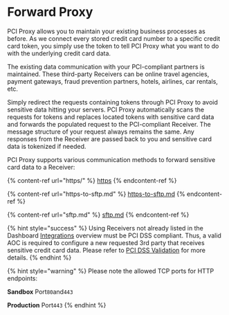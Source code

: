 # Forward Proxy

PCI Proxy allows you to maintain your existing business processes as before. As we connect every stored credit card number to a specific credit card token, you simply use the token to tell PCI Proxy what you want to do with the underlying credit card data.

The existing data communication with your PCI-compliant partners is maintained. These third-party Receivers can be online travel agencies, payment gateways, fraud prevention partners, hotels, airlines, car rentals, etc.&#x20;

Simply redirect the requests containing tokens through PCI Proxy to avoid sensitive data hitting your servers. PCI Proxy automatically scans the requests for tokens and replaces located tokens with sensitive card data and forwards the populated request to the PCI-compliant Receiver. The message structure of your request always remains the same. Any responses from the Receiver are passed back to you and sensitive card data is tokenized if needed.&#x20;

PCI Proxy supports various communication methods to forward sensitive card data to a Receiver:

{% content-ref url="https/" %}
[https](https/)
{% endcontent-ref %}

{% content-ref url="https-to-sftp.md" %}
[https-to-sftp.md](https-to-sftp.md)
{% endcontent-ref %}

{% content-ref url="sftp.md" %}
[sftp.md](sftp.md)
{% endcontent-ref %}

{% hint style="success" %}
Using Receivers not already listed in the Dashboard [Integrations](../../resources/pci-proxy-dashboard/add-integrations.md) overview must be PCI DSS compliant. Thus, a valid AOC is required to configure a new requested 3rd party that receives sensitive credit card data. Please refer to [PCI DSS Validation](../../resources/pci-dss-validation.md) for more details.
{% endhint %}

{% hint style="warning" %}
Please note the allowed TCP ports for HTTP endpoints:

**Sandbox** Port`80`and`443`

**Production** Port`443`
{% endhint %}
